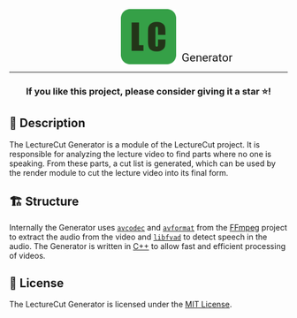 <div align="center" style="display: grid; grid-template-columns: 1fr 100px 1fr; gap: 10px">
  <span></span>
  <img src=".github/static/Logo.svg" width=100/>
  <span style="font-family: Roboto Flex, Roboto; font-size: 1.5em; align-self: end; justify-self: left">Generator</span>
</div>

---
<div align="center">
  <h3>If you like this project, please consider giving it a star ⭐️!</h3>
</div>

## 📝 Description

The LectureCut Generator is a module of the LectureCut project. It is responsible for analyzing the lecture video to find parts where no one is speaking. From these parts, a cut list is generated, which can be used by the render module to cut the lecture video into its final form.

## 🏗 Structure

Internally the Generator uses [`avcodec`](https://ffmpeg.org/libavcodec.html) and [`avformat`](https://ffmpeg.org/libavformat.html) from the [FFmpeg](https://ffmpeg.org/) project to extract the audio from the video and [`libfvad`](https://github.com/dpirch/libfvad) to detect speech in the audio. The Generator is written in [C++](https://isocpp.org/) to allow fast and efficient processing of videos.

<!-- license -->
## 📜 License

The LectureCut Generator is licensed under the [MIT License](LICENSE).